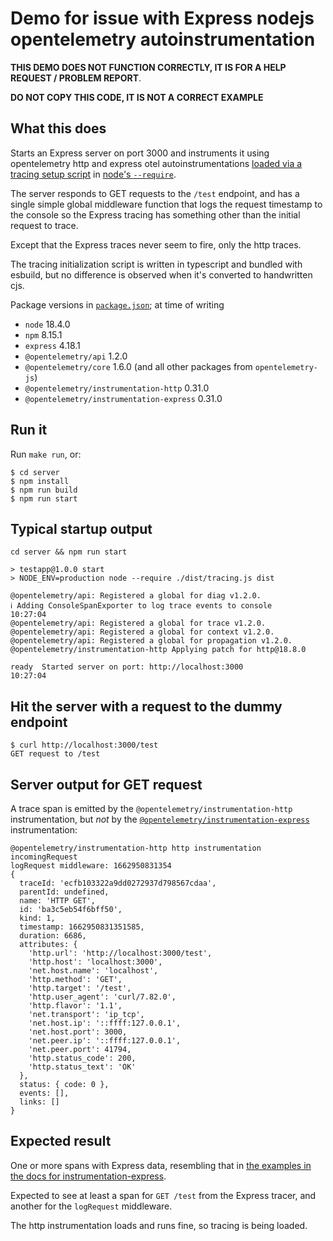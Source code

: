 # Demo for issue with Express nodejs opentelemetry autoinstrumentation

**THIS DEMO DOES NOT FUNCTION CORRECTLY, IT IS FOR A HELP REQUEST / PROBLEM REPORT**.

**DO NOT COPY THIS CODE, IT IS NOT A CORRECT EXAMPLE**

## What this does

Starts an Express server on port 3000 and instruments it using opentelemetry
http and express otel autoinstrumentations
[loaded via a tracing setup script](./server/tracing/tracing.ts)
in [node's `--require`](./server/package.json).

The server responds to GET requests to the `/test` endpoint, and has a single
simple global middleware function that logs the request timestamp to the console
so the Express tracing has something other than the initial request to trace.

Except that the Express traces never seem to fire, only the http traces.

The tracing initialization script is written in typescript and bundled with
esbuild, but no difference is observed when it's converted to handwritten cjs.

Package versions in [`package.json`](server/package.json); at time of writing

* `node` 18.4.0
* `npm` 8.15.1
* `express` 4.18.1
* `@opentelemetry/api` 1.2.0
* `@opentelemetry/core` 1.6.0 (and all other packages from `opentelemetry-js`)
* `@opentelemetry/instrumentation-http` 0.31.0
* `@opentelemetry/instrumentation-express` 0.31.0

## Run it

Run `make run`, or:

```
$ cd server
$ npm install
$ npm run build
$ npm run start
```

## Typical startup output

```
cd server && npm run start

> testapp@1.0.0 start
> NODE_ENV=production node --require ./dist/tracing.js dist

@opentelemetry/api: Registered a global for diag v1.2.0.
ℹ Adding ConsoleSpanExporter to log trace events to console                                                                                                                         10:27:04
@opentelemetry/api: Registered a global for trace v1.2.0.
@opentelemetry/api: Registered a global for context v1.2.0.
@opentelemetry/api: Registered a global for propagation v1.2.0.
@opentelemetry/instrumentation-http Applying patch for http@18.8.0

ready  Started server on port: http://localhost:3000                                                                                                                                10:27:04
```

## Hit the server with a request to the dummy endpoint

```
$ curl http://localhost:3000/test
GET request to /test
```

## Server output for GET request

A trace span is emitted by the `@opentelemetry/instrumentation-http` instrumentation,
but *not* by the
[`@opentelemetry/instrumentation-express`](https://github.com/open-telemetry/opentelemetry-js-contrib/tree/main/plugins/node/opentelemetry-instrumentation-express)
instrumentation:

```
@opentelemetry/instrumentation-http http instrumentation incomingRequest
logRequest middleware: 1662950831354
{
  traceId: 'ecfb103322a9dd0272937d798567cdaa',
  parentId: undefined,
  name: 'HTTP GET',
  id: 'ba3c5eb54f6bff50',
  kind: 1,
  timestamp: 1662950831351585,
  duration: 6686,
  attributes: {
    'http.url': 'http://localhost:3000/test',
    'http.host': 'localhost:3000',
    'net.host.name': 'localhost',
    'http.method': 'GET',
    'http.target': '/test',
    'http.user_agent': 'curl/7.82.0',
    'http.flavor': '1.1',
    'net.transport': 'ip_tcp',
    'net.host.ip': '::ffff:127.0.0.1',
    'net.host.port': 3000,
    'net.peer.ip': '::ffff:127.0.0.1',
    'net.peer.port': 41794,
    'http.status_code': 200,
    'http.status_text': 'OK'
  },
  status: { code: 0 },
  events: [],
  links: []
}
```

## Expected result

One or more spans with Express data, resembling that in
[the examples in the docs for instrumentation-express](https://github.com/open-telemetry/opentelemetry-js-contrib/tree/main/plugins/node/opentelemetry-instrumentation-express/examples).

Expected to see at least a span for `GET /test` from the Express tracer, and
another for the `logRequest` middleware.

The http instrumentation loads and runs fine, so tracing is being loaded.
